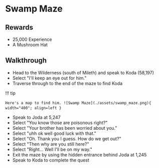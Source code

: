 # Swamp Maze

## Rewards

- 25,000 Experience
- A Mushroom Hat

## Walkthrough

- Head to the Wilderness (south of Mileth) and speak to Koda (58,197)
- Select "I'll keep an eye out for him."
- Traverse through to the end of the maze to find Koda

!!! tip

    Here's a map to find him. ![Swamp Maze](./assets/swamp_maze.png){ width="400"; align=left }

- Speak to Joda at 5,247
- Select "You know those are poisonous right?"
- Select "Your brother has been worried about you."
- Select "uhh ok well good luck with that."
- Select "Oh. Thank you I guess. How do we get out?"
- Select "Then why are you still here?"
- Select "Right... Well I'll be on my way."
- Exit the maze by using the hidden entrance behind Joda at 1,245
- Speak to Koda to complete the quest
